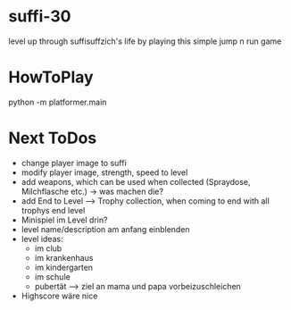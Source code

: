 # suffi-30
level up through suffisuffzich's life by playing this simple jump n run game

# HowToPlay
python -m platformer.main

# Next ToDos
- change player image to suffi
- modify player image, strength, speed to level
- add weapons, which can be used when collected (Spraydose, Milchflasche etc.) -> was machen die?
- add End to Level --> Trophy collection, when coming to end with all trophys end level
- Minispiel im Level drin?
- level name/description am anfang einblenden 
- level ideas:
    - im club
    - im krankenhaus
    - im kindergarten
    - im schule
    - pubertät --> ziel an mama und papa vorbeizuschleichen
- Highscore wäre nice 

